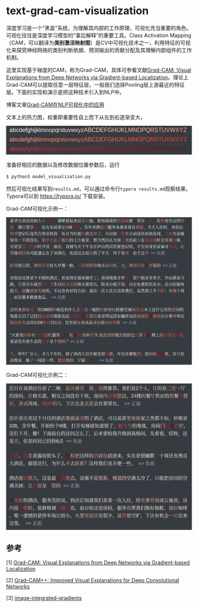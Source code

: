 # text-grad-cam-visualization


深度学习是一个"黑盒"系统，为理解其内部的工作原理，可视化充当重要的角色。可视化往往是深度学习模型的“事后解释”的重要工具。Class Activation Mapping（CAM，可以翻译为**类别激活映射图**）是CV中可视化技术之一，利用特征的可视化来探究神经网络的类别判断依据、预测输出的贡献分配及其理解内部组件的工作机制。


这里实现基于梯度的CAM，称为Grad-CAM，具体可参看文献[Grad-CAM: Visual Explanations from Deep Networks via Gradient-based Localization](https://arxiv.org/pdf/1610.02391.pdf)。理论上Grad-CAM可以提取任意一层特征层，一般我们选择Pooling层上游最近的特征层。下面的实现和演示是把这种技术引入到NLP中。

博客文章[Grad-CAM在NLP可视化中的应用
](https://allenwind.github.io/blog/13482/)

文本上的热力图，权重即重要性自上而下从左到右逐渐变大，

![](asset/string-heatmap.png)



准备好相应的数据以及修改数据位置参数后，运行

```bash
$ python3 model_visualization.py
```

然后可视化结果写到`results.md`，可以通过命令行`typora results.md`观察结果。Typora可以到 https://typora.io/ 下载安装。



Grad-CAM可视化示例一：

![](asset/text-heatmap-demo-1.png)



Grad-CAM可视化示例二：

![](asset/text-heatmap-demo-2.png)


## 参考

[1] [Grad-CAM: Visual Explanations from Deep Networks via Gradient-based Localization](https://arxiv.org/pdf/1610.02391.pdf)

[2] [Grad-CAM++: Improved Visual Explanations for Deep Convolutional Networks](https://arxiv.org/pdf/1710.11063.pdf)

[3] [image-integrated-gradients](https://github.com/allenwind/image-integrated-gradients)

